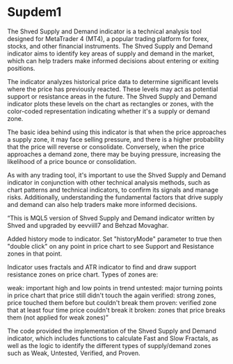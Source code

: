 # Supdem1
The Shved Supply and Demand indicator is a technical analysis tool designed for MetaTrader 4 (MT4), a popular trading platform for forex, stocks, and other financial instruments. The Shved Supply and Demand indicator aims to identify key areas of supply and demand in the market, which can help traders make informed decisions about entering or exiting positions.

The indicator analyzes historical price data to determine significant levels where the price has previously reacted. These levels may act as potential support or resistance areas in the future. The Shved Supply and Demand indicator plots these levels on the chart as rectangles or zones, with the color-coded representation indicating whether it's a supply or demand zone.

The basic idea behind using this indicator is that when the price approaches a supply zone, it may face selling pressure, and there is a higher probability that the price will reverse or consolidate. Conversely, when the price approaches a demand zone, there may be buying pressure, increasing the likelihood of a price bounce or consolidation.

As with any trading tool, it's important to use the Shved Supply and Demand indicator in conjunction with other technical analysis methods, such as chart patterns and technical indicators, to confirm its signals and manage risks. Additionally, understanding the fundamental factors that drive supply and demand can also help traders make more informed decisions.



“This is MQL5 version of Shved Supply and Demand indicator written by Shved and upgraded by eevviill7 and Behzad Movaghar.

Added history mode to indicator. Set "historyMode" parameter to true then "double click" on any point in price chart to see Support and Resistance zones in that point.

Indicator uses fractals and ATR indicator to find and draw support resistance zones on price chart. Types of zones are:

weak: important high and low points in trend
untested: major turning points in price chart that price still didn't touch the again
verified: strong zones, price touched them before but couldn't break them
proven: verified zone that at least four time price couldn't break it
broken: zones that price breaks them (not applied for weak zones)”

The code provided the implementation of the Shved Supply and Demand indicator, which includes functions to calculate Fast and Slow Fractals, as well as the logic to identify the different types of supply/demand zones such as Weak, Untested, Verified, and Proven.
